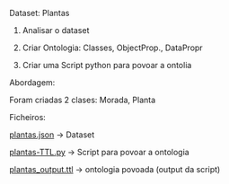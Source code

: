 Dataset: Plantas

1. Analisar o dataset

2. Criar Ontologia: Classes, ObjectProp., DataPropr

3. Criar uma Script python para povoar a ontolia


Abordagem:

Foram criadas 2 clases: Morada, Planta

Ficheiros:

[plantas.json]([plantas.json]) -> Dataset

[plantas-TTL.py](plantas-TTL.py) -> Script para povoar a ontologia

[plantas_output.ttl](plantas_output.ttl) -> ontologia povoada (output da script)
